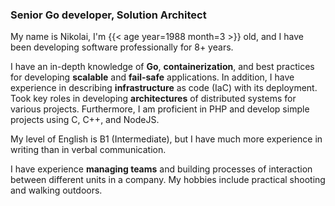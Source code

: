 ### Senior Go developer, Solution Architect

My name is Nikolai, I'm {{< age year=1988 month=3 >}} old, and I have been developing software professionally for 8+ years.

I have an in-depth knowledge of **Go**, **containerization**, and best practices for developing **scalable** and **fail-safe** applications. In addition, I have experience in describing **infrastructure** as code (IaC) with its deployment. Took key roles in developing **architectures** of distributed systems for various projects. Furthermore, I am proficient in PHP and develop simple projects using C, C++, and NodeJS.

My level of English is B1 (Intermediate), but I have much more experience in writing than in verbal communication.

I have experience **managing teams** and building processes of interaction between different units in a company. My hobbies include practical shooting and walking outdoors.
